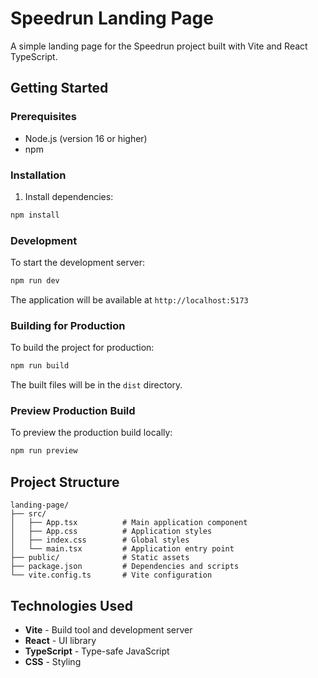 # Speedrun Landing Page

A simple landing page for the Speedrun project built with Vite and React TypeScript.

## Getting Started

### Prerequisites

- Node.js (version 16 or higher)
- npm

### Installation

1. Install dependencies:
```bash
npm install
```

### Development

To start the development server:

```bash
npm run dev
```

The application will be available at `http://localhost:5173`

### Building for Production

To build the project for production:

```bash
npm run build
```

The built files will be in the `dist` directory.

### Preview Production Build

To preview the production build locally:

```bash
npm run preview
```

## Project Structure

```
landing-page/
├── src/
│   ├── App.tsx          # Main application component
│   ├── App.css          # Application styles
│   ├── index.css        # Global styles
│   └── main.tsx         # Application entry point
├── public/              # Static assets
├── package.json         # Dependencies and scripts
└── vite.config.ts       # Vite configuration
```

## Technologies Used

- **Vite** - Build tool and development server
- **React** - UI library
- **TypeScript** - Type-safe JavaScript
- **CSS** - Styling
